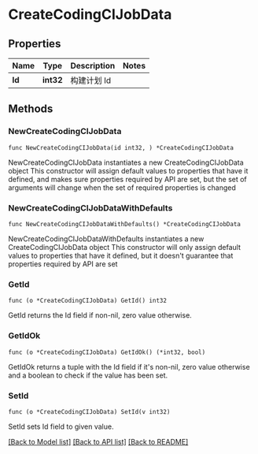# CreateCodingCIJobData

## Properties

Name | Type | Description | Notes
------------ | ------------- | ------------- | -------------
**Id** | **int32** | 构建计划 Id | 

## Methods

### NewCreateCodingCIJobData

`func NewCreateCodingCIJobData(id int32, ) *CreateCodingCIJobData`

NewCreateCodingCIJobData instantiates a new CreateCodingCIJobData object
This constructor will assign default values to properties that have it defined,
and makes sure properties required by API are set, but the set of arguments
will change when the set of required properties is changed

### NewCreateCodingCIJobDataWithDefaults

`func NewCreateCodingCIJobDataWithDefaults() *CreateCodingCIJobData`

NewCreateCodingCIJobDataWithDefaults instantiates a new CreateCodingCIJobData object
This constructor will only assign default values to properties that have it defined,
but it doesn't guarantee that properties required by API are set

### GetId

`func (o *CreateCodingCIJobData) GetId() int32`

GetId returns the Id field if non-nil, zero value otherwise.

### GetIdOk

`func (o *CreateCodingCIJobData) GetIdOk() (*int32, bool)`

GetIdOk returns a tuple with the Id field if it's non-nil, zero value otherwise
and a boolean to check if the value has been set.

### SetId

`func (o *CreateCodingCIJobData) SetId(v int32)`

SetId sets Id field to given value.



[[Back to Model list]](../README.md#documentation-for-models) [[Back to API list]](../README.md#documentation-for-api-endpoints) [[Back to README]](../README.md)


